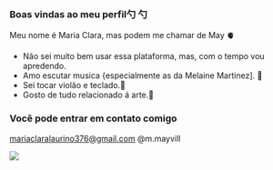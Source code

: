  ### Boas vindas ao meu perfil勺 勺

Meu nome é Maria Clara, mas podem me chamar de May 🫀

- Não sei muito bem usar essa plataforma, mas, com o tempo vou apredendo.
- Amo escutar musica {especialmente as da Melaine Martinez]. 
- Sei tocar violão e teclado.
 - Gosto de tudo relacionado á arte. 

### Você pode entrar em contato comigo
mariaclaralaurino376@gmail.com
@m.mayvill


![](https://media.tenor.com/zQQP9KuQ4XcAAAAM/smiling-wendy-testaburger.gif)
